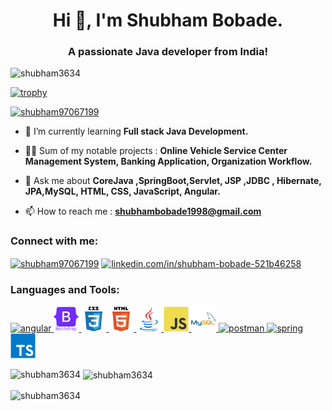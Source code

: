 <h1 align="center">Hi 👋, I'm Shubham Bobade.</h1>
<h3 align="center">A passionate Java developer from India!</h3>

<p align="left"> <img src="https://komarev.com/ghpvc/?username=shubham3634&label=Profile%20views&color=0e75b6&style=flat" alt="shubham3634" /> </p>

[![trophy](https://github-profile-trophy.vercel.app/?username=ryo-ma)](https://github.com/ryo-ma/github-profile-trophy)

<p align="left"> <a href="https://twitter.com/shubham97067199" target="blank"><img src="https://img.shields.io/twitter/follow/shubham97067199?logo=twitter&style=for-the-badge" alt="shubham97067199" /></a> </p>

- 🌱 I’m currently learning **Full stack Java Development.**

- 👨‍💻 Sum of my notable projects : **Online Vehicle Service Center Management System, Banking Application, Organization Workflow.**

- 💬 Ask me about **CoreJava ,SpringBoot,Servlet, JSP ,JDBC , Hibernate, JPA,MySQL, HTML, CSS, JavaScript, Angular.**

- 📫 How to reach me : **shubhambobade1998@gmail.com**

<h3 align="left">Connect with me:</h3>
<p align="left">
<a href="https://twitter.com/shubham97067199" target="blank"><img align="center" src="https://raw.githubusercontent.com/rahuldkjain/github-profile-readme-generator/master/src/images/icons/Social/twitter.svg" alt="shubham97067199" height="30" width="40" /></a>
<a href="https://linkedin.com/in/linkedin.com/in/shubham-bobade-521b46258" target="blank"><img align="center" src="https://raw.githubusercontent.com/rahuldkjain/github-profile-readme-generator/master/src/images/icons/Social/linked-in-alt.svg" alt="linkedin.com/in/shubham-bobade-521b46258" height="30" width="40" /></a>
</p>

<h3 align="left">Languages and Tools:</h3>
<p align="left"> <a href="https://angular.io" target="_blank" rel="noreferrer"> <img src="https://angular.io/assets/images/logos/angular/angular.svg" alt="angular" width="40" height="40"/> </a> <a href="https://getbootstrap.com" target="_blank" rel="noreferrer"> <img src="https://raw.githubusercontent.com/devicons/devicon/master/icons/bootstrap/bootstrap-plain-wordmark.svg" alt="bootstrap" width="40" height="40"/> </a> <a href="https://www.w3schools.com/css/" target="_blank" rel="noreferrer"> <img src="https://raw.githubusercontent.com/devicons/devicon/master/icons/css3/css3-original-wordmark.svg" alt="css3" width="40" height="40"/> </a> <a href="https://www.w3.org/html/" target="_blank" rel="noreferrer"> <img src="https://raw.githubusercontent.com/devicons/devicon/master/icons/html5/html5-original-wordmark.svg" alt="html5" width="40" height="40"/> </a> <a href="https://www.java.com" target="_blank" rel="noreferrer"> <img src="https://raw.githubusercontent.com/devicons/devicon/master/icons/java/java-original.svg" alt="java" width="40" height="40"/> </a> <a href="https://developer.mozilla.org/en-US/docs/Web/JavaScript" target="_blank" rel="noreferrer"> <img src="https://raw.githubusercontent.com/devicons/devicon/master/icons/javascript/javascript-original.svg" alt="javascript" width="40" height="40"/> </a> <a href="https://www.mysql.com/" target="_blank" rel="noreferrer"> <img src="https://raw.githubusercontent.com/devicons/devicon/master/icons/mysql/mysql-original-wordmark.svg" alt="mysql" width="40" height="40"/> </a> <a href="https://postman.com" target="_blank" rel="noreferrer"> <img src="https://www.vectorlogo.zone/logos/getpostman/getpostman-icon.svg" alt="postman" width="40" height="40"/> </a> <a href="https://spring.io/" target="_blank" rel="noreferrer"> <img src="https://www.vectorlogo.zone/logos/springio/springio-icon.svg" alt="spring" width="40" height="40"/> </a> <a href="https://www.typescriptlang.org/" target="_blank" rel="noreferrer"> <img src="https://raw.githubusercontent.com/devicons/devicon/master/icons/typescript/typescript-original.svg" alt="typescript" width="40" height="40"/> </a> </p>

<p><img align="left" src="https://github-readme-stats.vercel.app/api/top-langs?username=shubham3634&show_icons=true&locale=en&layout=compact" alt="shubham3634" /></p>

<p>&nbsp;<img align="center" src="https://github-readme-stats.vercel.app/api?username=shubham3634&show_icons=true&locale=en" alt="shubham3634" /></p>

<p><img align="center" src="https://github-readme-streak-stats.herokuapp.com/?user=shubham3634&" alt="shubham3634" /></p>
